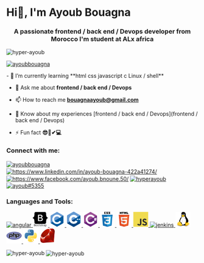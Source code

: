 <img src="https://i.giphy.com/media/RbDKaczqWovIugyJmW/giphy.webp" alt="" align="right">
<img src="https://media-exp1.licdn.com/dms/image/C4D0BAQHOnx_77siGUw/company-logo_200_200/0/1624457278047?e=2159024400&v=beta&t=v42FMvMMI7mw8sYdyxUsse24VNwfKlXv573NroUVD3A" alt="" align="right">
<h1>  Hi👋, I'm Ayoub Bouagna</h1>
<h3 align="center">A passionate frontend / back end / Devops developer from Morocco I'm student at ALx africa</h3>

<p align="left"> <img src="https://komarev.com/ghpvc/?username=hyper-ayoub&label=Profile%20views&color=0e75b6&style=flat" alt="hyper-ayoub" /> </p>

<p align="left"> <a href="https://twitter.com/ayoubbouagna" target="blank"><img src="https://img.shields.io/twitter/follow/ayoubbouagna?logo=twitter&style=for-the-badge" alt="ayoubbouagna" /></a> </p>
- 🌱 I’m currently learning **html css javascript c Linux / shell**

- 💬 Ask me about **frontend / back end / Devops**

- 📫 How to reach me **bouagnaayoub@gmail.com**

- 📄 Know about my experiences [frontend / back end / Devops](frontend / back end / Devops)

- ⚡ Fun fact **😎🧐✔💻**

<h3 align="left">Connect with me:</h3>
<p align="left">
<a href="https://twitter.com/ayoubbouagna" target="blank"><img align="center" src="https://raw.githubusercontent.com/rahuldkjain/github-profile-readme-generator/master/src/images/icons/Social/twitter.svg" alt="ayoubbouagna" height="30" width="40" /></a>
<a href="https://linkedin.com/in/https://www.linkedin.com/in/ayoub-bouagna-422a41274/" target="blank"><img align="center" src="https://raw.githubusercontent.com/rahuldkjain/github-profile-readme-generator/master/src/images/icons/Social/linked-in-alt.svg" alt="https://www.linkedin.com/in/ayoub-bouagna-422a41274/" height="30" width="40" /></a>
<a href="https://fb.com/https://www.facebook.com/ayoub.bnoune.50/" target="blank"><img align="center" src="https://raw.githubusercontent.com/rahuldkjain/github-profile-readme-generator/master/src/images/icons/Social/facebook.svg" alt="https://www.facebook.com/ayoub.bnoune.50/" height="30" width="40" /></a>
<a href="https://instagram.com/hyperayoub" target="blank"><img align="center" src="https://raw.githubusercontent.com/rahuldkjain/github-profile-readme-generator/master/src/images/icons/Social/instagram.svg" alt="hyperayoub" height="30" width="40" /></a>
<a href="https://discord.gg/ayoub#5355" target="blank"><img align="center" src="https://raw.githubusercontent.com/rahuldkjain/github-profile-readme-generator/master/src/images/icons/Social/discord.svg" alt="ayoub#5355" height="30" width="40" /></a>
</p>
<h3 align="left">Languages and Tools:</h3>
<p align="left"> <a href="https://angular.io" target="_blank" rel="noreferrer"> <img src="https://angular.io/assets/images/logos/angular/angular.svg" alt="angular" width="40" height="40"/> </a> <a href="https://getbootstrap.com" target="_blank" rel="noreferrer"> <img src="https://raw.githubusercontent.com/devicons/devicon/master/icons/bootstrap/bootstrap-plain-wordmark.svg" alt="bootstrap" width="40" height="40"/> </a> <a href="https://www.cprogramming.com/" target="_blank" rel="noreferrer"> <img src="https://raw.githubusercontent.com/devicons/devicon/master/icons/c/c-original.svg" alt="c" width="40" height="40"/> </a> <a href="https://www.w3schools.com/cpp/" target="_blank" rel="noreferrer"> <img src="https://raw.githubusercontent.com/devicons/devicon/master/icons/cplusplus/cplusplus-original.svg" alt="cplusplus" width="40" height="40"/> </a> <a href="https://www.w3schools.com/cs/" target="_blank" rel="noreferrer"> <img src="https://raw.githubusercontent.com/devicons/devicon/master/icons/csharp/csharp-original.svg" alt="csharp" width="40" height="40"/> </a> <a href="https://www.w3schools.com/css/" target="_blank" rel="noreferrer"> <img src="https://raw.githubusercontent.com/devicons/devicon/master/icons/css3/css3-original-wordmark.svg" alt="css3" width="40" height="40"/> </a> <a href="https://www.w3.org/html/" target="_blank" rel="noreferrer"> <img src="https://raw.githubusercontent.com/devicons/devicon/master/icons/html5/html5-original-wordmark.svg" alt="html5" width="40" height="40"/> </a> <a href="https://developer.mozilla.org/en-US/docs/Web/JavaScript" target="_blank" rel="noreferrer"> <img src="https://raw.githubusercontent.com/devicons/devicon/master/icons/javascript/javascript-original.svg" alt="javascript" width="40" height="40"/> </a> <a href="https://www.jenkins.io" target="_blank" rel="noreferrer"> <img src="https://www.vectorlogo.zone/logos/jenkins/jenkins-icon.svg" alt="jenkins" width="40" height="40"/> </a> <a href="https://www.linux.org/" target="_blank" rel="noreferrer"> <img src="https://raw.githubusercontent.com/devicons/devicon/master/icons/linux/linux-original.svg" alt="linux" width="40" height="40"/> </a> <a href="https://www.php.net" target="_blank" rel="noreferrer"> <img src="https://raw.githubusercontent.com/devicons/devicon/master/icons/php/php-original.svg" alt="php" width="40" height="40"/> </a> <a href="https://www.python.org" target="_blank" rel="noreferrer"> <img src="https://raw.githubusercontent.com/devicons/devicon/master/icons/python/python-original.svg" alt="python" width="40" height="40"/> </a> <a href="https://www.ruby-lang.org/en/" target="_blank" rel="noreferrer"> <img src="https://raw.githubusercontent.com/devicons/devicon/master/icons/ruby/ruby-original.svg" alt="ruby" width="40" height="40"/> </a> </p>

<p><img align="left" src="https://github-readme-stats.vercel.app/api/top-langs?username=hyper-ayoub&show_icons=true&locale=en&layout=compact" alt="hyper-ayoub" /></p>

<p>&nbsp;<img align="center" src="https://github-readme-stats.vercel.app/api?username=hyper-ayoub&show_icons=true&locale=en" alt="hyper-ayoub" /></p>


